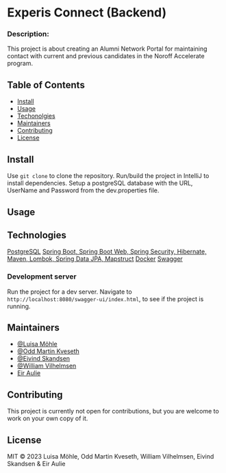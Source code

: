# Experis Connect (Backend)

### Description:

This project is about creating an Alumni Network Portal for maintaining contact with current and previous candidates in the Noroff Accelerate program.

## Table of Contents

- [Install](#Install)
- [Usage](#Usage)
- [Techonolgies](#technologies)
- [Maintainers](#Maintainers)
- [Contributing](#Contributing)
- [License](#License)

## Install

Use `git clone` to clone the repository. Run/build the project in IntelliJ to install dependencies. Setup a postgreSQL database with the URL, UserName and Password from the dev.properties file.

## Usage

## Technologies

[PostgreSQL](https://www.postgresql.org/)
[Spring Boot, Spring Boot Web, Spring Security, Hibernate, Maven, Lombok, Spring Data JPA, Mapstruct](https://spring.io/)
[Docker](https://www.docker.com/)
[Swagger](https://swagger.io/)

### Development server

Run the project for a dev server. Navigate to `http://localhost:8080/swagger-ui/index.html`, to see if the project is running.

## Maintainers

- [@Luisa Möhle](https://github.com/ansmeer)
- [@Odd Martin Kveseth](https://github.com/OddM91)
- [@Eivind Skandsen](https://github.com/Ddayisme)
- [@William Vilhelmsen](https://www.github.com/William-vil)
- [Eir Aulie]()

## Contributing

This project is currently not open for contributions, but you are welcome to work on your own copy of it.

## License

MIT © 2023 Luisa Möhle, Odd Martin Kveseth, William Vilhelmsen, Eivind Skandsen & Eir Aulie
